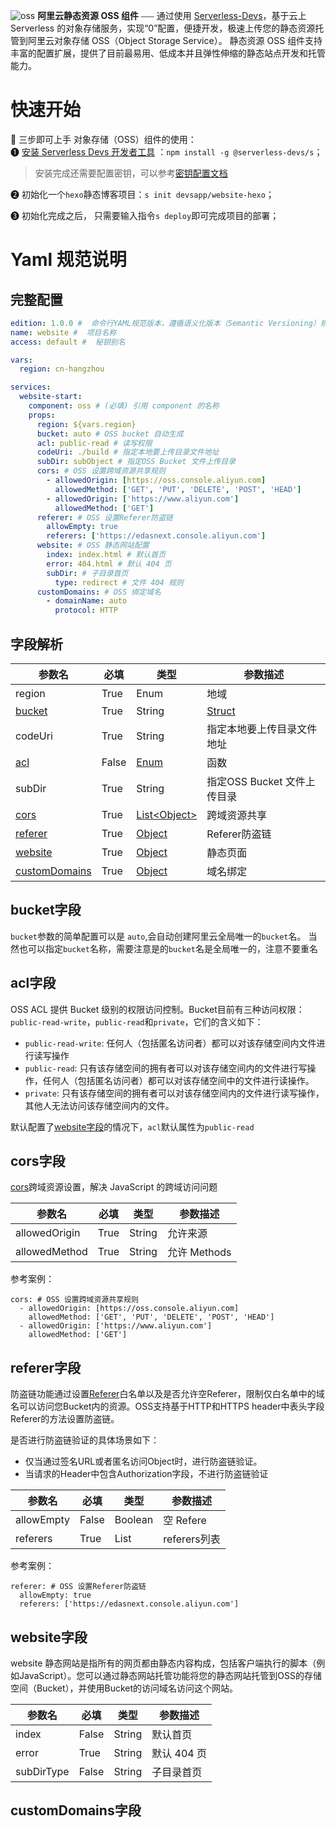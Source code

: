 ![oss](https://img.alicdn.com/imgextra/i4/O1CN01ws7Hju1PU8fFY52Cq_!!6000000001843-0-tps-2608-1000.jpg)
**阿里云静态资源 OSS 组件** ⎯⎯⎯ 通过使用 [Serverless-Devs](https://github.com/Serverless-Devs)，基于云上 Serverless 的对象存储服务，实现“0”配置，便捷开发，极速上传您的静态资源托管到阿里云对象存储 OSS（Object Storage Service）。
静态资源 OSS 组件支持丰富的配置扩展，提供了目前最易用、低成本并且弹性伸缩的静态站点开发和托管能力。
<br/>

# 快速开始

🙋 三步即可上手 对象存储（OSS）组件的使用：  
❶ [安装 Serverless Devs 开发者工具](http://www.serverless-devs.com/serverless-devs/install) ：`npm install -g @serverless-devs/s`；

> 安装完成还需要配置密钥，可以参考[密钥配置文档](http://www.serverless-devs.com/serverless-devs/command/config)

❷ 初始化一个`hexo`静态博客项目：`s init devsapp/website-hexo`；

❸ 初始化完成之后， 只需要输入指令`s deploy`即可完成项目的部署；

# Yaml 规范说明

## 完整配置

```yaml
edition: 1.0.0 #  命令行YAML规范版本，遵循语义化版本（Semantic Versioning）规范
name: website #  项目名称
access: default #  秘钥别名

vars:
  region: cn-hangzhou

services:
  website-start:
    component: oss # (必填) 引用 component 的名称
    props:
      region: ${vars.region}
      bucket: auto # OSS bucket 自动生成
      acl: public-read # 读写权限
      codeUri: ./build # 指定本地要上传目录文件地址
      subDir: subObject # 指定OSS Bucket 文件上传目录
      cors: # OSS 设置跨域资源共享规则
        - allowedOrigin: [https://oss.console.aliyun.com]
          allowedMethod: ['GET', 'PUT', 'DELETE', 'POST', 'HEAD']
        - allowedOrigin: ['https://www.aliyun.com']
          allowedMethod: ['GET']
      referer: # OSS 设置Referer防盗链
        allowEmpty: true
        referers: ['https://edasnext.console.aliyun.com']
      website: # OSS 静态网站配置
        index: index.html # 默认首页
        error: 404.html # 默认 404 页
        subDir: # 子目录首页
          type: redirect # 文件 404 规则
      customDomains: # OSS 绑定域名
        - domainName: auto
          protocol: HTTP
```

## 字段解析

| 参数名                              | 必填 | 类型                         | 参数描述   |
| ----------------------------------- | ---- | ---------------------------- | ---------- |
| region                              | True | Enum                         | 地域       |
| [bucket](#bucket字段)             | True | String       | [Struct](#bucket字段)       | OSS Bucket名(全局唯一) |
| codeUri           | True | String      | 指定本地要上传目录文件地址       |
| [acl](#acl字段)           | False | [Enum](#acl字段)      | 函数       |
| subDir           | True | String      | 指定OSS Bucket 文件上传目录       |
| [cors](#cors字段)           | True | [List\<Object\>](#cors字段)      | 跨域资源共享       |
| [referer](#referer字段)           | True | [Object](#referer字段)      | Referer防盗链     |
| [website](#website字段)           | True | [Object](#website字段)      | 静态页面     |
| [customDomains](#customDomains字段)           | True | [Object](#customDomains字段)      | 域名绑定     |

## bucket字段
`bucket`参数的简单配置可以是 `auto`,会自动创建阿里云全局唯一的`bucket`名。
当然也可以指定`bucket`名称，需要注意是的`bucket`名是全局唯一的，注意不要重名

## acl字段
OSS ACL 提供 Bucket 级别的权限访问控制。Bucket目前有三种访问权限：`public-read-write`，`public-read`和`private`，它们的含义如下：
- `public-read-write`: 任何人（包括匿名访问者）都可以对该存储空间内文件进行读写操作
- `public-read`: 只有该存储空间的拥有者可以对该存储空间内的文件进行写操作，任何人（包括匿名访问者）都可以对该存储空间中的文件进行读操作。
- `private`: 只有该存储空间的拥有者可以对该存储空间内的文件进行读写操作，其他人无法访问该存储空间内的文件。

默认配置了[website字段](#website字段)的情况下，`acl`默认属性为`public-read`


## cors字段
[cors](https://help.aliyun.com/document_detail/31870.html)跨域资源设置，解决 JavaScript 的跨域访问问题

| 参数名                | 必填 | 类型                      | 参数描述 |
| --------------------- | ---- | ------------------------- | -------- |
| allowedOrigin                  | True | String                    | 允许来源   |
| allowedMethod                  | True | String                    | 允许 Methods   |

参考案例：
```
cors: # OSS 设置跨域资源共享规则
  - allowedOrigin: [https://oss.console.aliyun.com]
    allowedMethod: ['GET', 'PUT', 'DELETE', 'POST', 'HEAD']
  - allowedOrigin: ['https://www.aliyun.com']
    allowedMethod: ['GET']
```

## referer字段

防盗链功能通过设置[Referer](https://help.aliyun.com/document_detail/31869.html)白名单以及是否允许空Referer，限制仅白名单中的域名可以访问您Bucket内的资源。OSS支持基于HTTP和HTTPS header中表头字段Referer的方法设置防盗链。

是否进行防盗链验证的具体场景如下：

- 仅当通过签名URL或者匿名访问Object时，进行防盗链验证。
- 当请求的Header中包含Authorization字段，不进行防盗链验证


| 参数名                | 必填 | 类型                      | 参数描述 |
| --------------------- | ---- | ------------------------- | -------- |
| allowEmpty                  | False | Boolean                    | 空 Refere   |
| referers                  | True | List<String>                    | referers列表   |

参考案例：
```
referer: # OSS 设置Referer防盗链
  allowEmpty: true
  referers: ['https://edasnext.console.aliyun.com']
```

## website字段
website 静态网站是指所有的网页都由静态内容构成，包括客户端执行的脚本（例如JavaScript）。您可以通过静态网站托管功能将您的静态网站托管到OSS的存储空间（Bucket），并使用Bucket的访问域名访问这个网站。


| 参数名                | 必填 | 类型                      | 参数描述 |
| --------------------- | ---- | ------------------------- | -------- |
| index                  | False | String                    | 默认首页   |
| error                  | True | String                    | 默认 404 页   |
| subDirType                  | False | String                    | 子目录首页   |

## customDomains字段